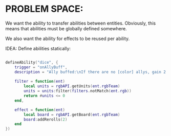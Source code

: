 

# PROBLEM SPACE:
We want the ability to transfer abilities between entities.
Obviously, this means that abilities must be globally defined somewhere.

We also want the ability for effects to be reused per ability.



IDEA: Define abilities statically:

```lua

defineAbility("dice", {
    trigger = "onAllyBuff",
    description = "Ally buffed:\nIf there are no [color] allys, gain 2 rerolls",
    
    filter = function(ent)
        local units = rgbAPI.getUnits(ent.rgbTeam)
        units = units:filter(filters.notMatch(ent.rgb))
        return #units <= 0
    end,

    effect = function(ent)
        local board = rgbAPI.getBoard(ent.rgbTeam)
        board:addRerolls(2)
    end
})


```


